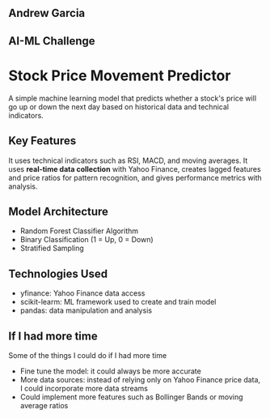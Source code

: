 ## Andrew Garcia
## AI-ML Challenge

# Stock Price Movement Predictor

A simple machine learning model that predicts whether a stock's price will go up or down the next day based on historical data and technical indicators. 

## Key Features

It uses technical indicators such as RSI, MACD, and moving averages. It uses **real-time data collection** with Yahoo Finance, creates lagged features and price ratios for pattern recognition, and gives performance metrics with analysis. 

## Model Architecture

- Random Forest Classifier Algorithm
- Binary Classification (1 = Up, 0 = Down)
- Stratified Sampling

## Technologies Used

- yfinance: Yahoo Finance data access
- scikit-learm: ML framework used to create and train model
- pandas: data manipulation and analysis


## If I had more time

Some of the things I could do if I had more time

- Fine tune the model: it could always be more accurate
- More data sources: instead of relying only on Yahoo Finance price data, I could incorporate more data streams
- Could implement more features such as Bollinger Bands or moving average ratios

